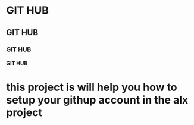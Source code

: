 # GIT HUB
## GIT HUB
### GIT HUB
#### GIT HUB
# this project is will help you how to setup your githup account in the alx project